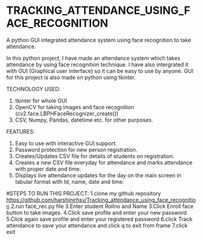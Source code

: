 # TRACKING_ATTENDANCE_USING_FACE_RECOGNITION
A python GUI integrated attendance system using face recognition to take attendance.

In this python project, I have made an attendance system which takes attendance by using face recognition technique. I have also intergrated it with GUI (Graphical user interface) so it can be easy to use by anyone. GUI for this project is also made on python using tkinter.

TECHNOLOGY USED:
1) tkinter for whole GUI
2) OpenCV for taking images and face recognition (cv2.face.LBPHFaceRecognizer_create())
3) CSV, Numpy, Pandas, datetime etc. for other purposes.

FEATURES:
1) Easy to use with interactive GUI support.
2) Password protection for new person registration.
3) Creates/Updates CSV file for details of students on registration.
4) Creates a new CSV file everyday for attendance and marks attendance with proper date and time.
5) Displays live attendance updates for the day on the main screen in tabular format with Id, name, date and time.


#STEPS TO RUN THIS PROJECT:
1.clone my github repository https://github.com/harshinirhsv/Tracking_attendance_using_face_recognition
2.run face_rec.py file
3.Enter student Rollno and Name
3.Click Enroll face button to take images.
4.Click save profile and enter your new password 
5.Click again save profile and enter your registered password
6.click Track attendance to save your attendance and click q to exit from frame
7.click exit
